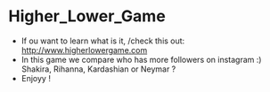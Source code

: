 # Higher_Lower_Game
- If ou want to learn what is it, /check this out: http://www.higherlowergame.com
- In this game we compare who has more followers on instagram :) Shakira, Rihanna, Kardashian or Neymar ?
- Enjoyy !
